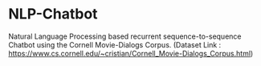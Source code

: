 # NLP-Chatbot
Natural Language Processing based recurrent sequence-to-sequence Chatbot using the Cornell Movie-Dialogs Corpus. (Dataset Link : https://www.cs.cornell.edu/~cristian/Cornell_Movie-Dialogs_Corpus.html)
